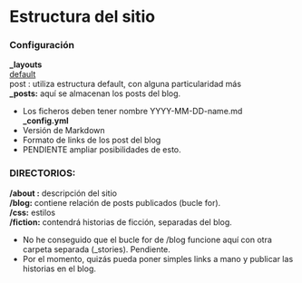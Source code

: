 # Estructura del sitio
### Configuración
**_layouts**  
  [default](/_layouts/default.html)  
  post : utiliza estructura default, con alguna particularidad más  
  **_posts:** aquí se almacenan los posts del blog. 
  - Los ficheros deben tener nombre YYYY-MM-DD-name.md  
  **_config.yml**
  - Versión de Markdown
  - Formato de links de los post del blog
  - PENDIENTE ampliar posibilidades de esto.
 
### DIRECTORIOS:
**/about :** descripción del sitio  
**/blog:** contiene relación de posts publicados (bucle for).  
**/css:** estilos  
**/fiction:** contendrá historias de ficción, separadas del blog.
  - No he conseguido que el bucle for de /blog funcione aquí con otra carpeta
  separada (_stories). Pendiente.
  - Por el momento, quizás pueda poner simples links a mano y publicar las historias en el blog.
